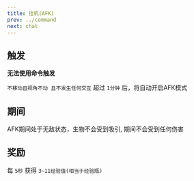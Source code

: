 ```yaml
---
title: 挂机(AFK)
prev: ../command
next: chat
---
```


## 触发

**无法使用命令触发**

`不移动且视角不动 且不发生任何交互` 超过 `1分钟` 后，将自动开启AFK模式

## 期间

AFK期间处于无敌状态，生物不会受到吸引, 期间不会受到任何伤害

## 奖励

每 `5秒` 获得 `3~11经验值(相当于经验瓶)`
